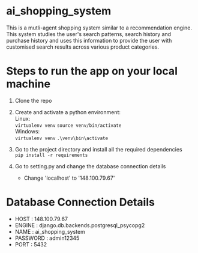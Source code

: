 # ai_shopping_system
This is a mutli-agent shopping system similar to a recommendation engine. This system studies the user's search patterns, search history and purchase history and uses this information to provide the user with customised search results across various product categories.

# Steps to run the app on your local machine
1. Clone the repo
2. Create and activate a python environment: <br>
   Linux: <br>
   <code>virtualenv venv</code>
   <code>source venv/bin/activate</code>
   <br>
   Windows: <br>
   <code>virtualenv venv</code>
   <code>.\venv\bin\activate</code>

3. Go to the project directory and install all the required dependencies <br>
  <code>pip install -r requirements</code>

4. Go to setting.py and change the database connection details
      - Change 'localhost' to '148.100.79.67'

# Database Connection Details
- HOST : 148.100.79.67
- ENGINE : django.db.backends.postgresql_psycopg2
- NAME : ai_shopping_system
- PASSWORD : admin12345
- PORT : 5432
